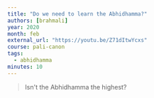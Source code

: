 ```yaml
---
title: "Do we need to learn the Abhidhamma?"
authors: [brahmali]
year: 2020
month: feb
external_url: "https://youtu.be/Z71dItwYcxs"
course: pali-canon
tags:
  - abhidhamma
minutes: 10
---
```

    
> Isn't the Abhidhamma the highest?
